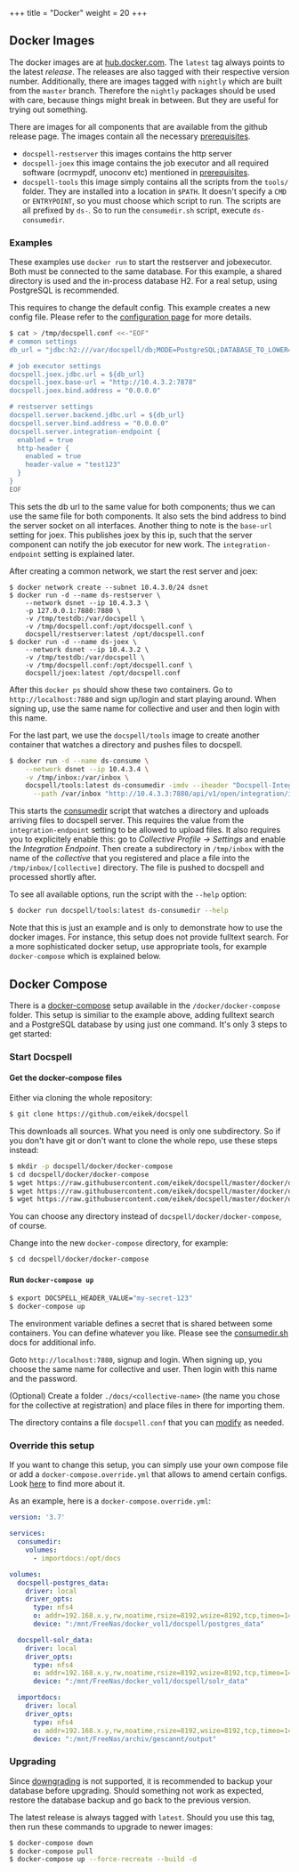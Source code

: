 +++
title = "Docker"
weight = 20
+++

## Docker Images

The docker images are at
[hub.docker.com](https://hub.docker.com/u/docspell). The `latest` tag
always points to the latest *release*. The releases are also tagged
with their respective version number. Additionally, there are images
tagged with `nightly` which are built from the `master` branch.
Therefore the `nightly` packages should be used with care, because
things might break in between. But they are useful for trying out
something.

There are images for all components that are available from the github
release page. The images contain all the necessary
[prerequisites](@/docs/install/prereq.md).

- `docspell-restserver` this images contains the http server
- `docspell-joex` this image contains the job executor and all
  required software (ocrmypdf, unoconv etc) mentioned in
  [prerequisites](@/docs/install/prereq.md).
- `docspell-tools` this image simply contains all the scripts from the
  `tools/` folder. They are installed into a location in `$PATH`. It
  doesn't specify a `CMD` or `ENTRYPOINT`, so you must choose which
  script to run. The scripts are all prefixed by `ds-`. So to run the
  `consumedir.sh` script, execute `ds-consumedir`.

### Examples

These examples use `docker run` to start the restserver and
jobexecutor. Both must be connected to the same database. For this
example, a shared directory is used and the in-process database H2.
For a real setup, using PostgreSQL is recommended.

This requires to change the default config. This example creates a new
config file. Please refer to the [configuration
page](@/docs/configure/_index.md) for more details.

``` bash
$ cat > /tmp/docspell.conf <<-"EOF"
# common settings
db_url = "jdbc:h2:///var/docspell/db;MODE=PostgreSQL;DATABASE_TO_LOWER=TRUE;AUTO_SERVER=TRUE"

# job executor settings
docspell.joex.jdbc.url = ${db_url}
docspell.joex.base-url = "http://10.4.3.2:7878"
docspell.joex.bind.address = "0.0.0.0"

# restserver settings
docspell.server.backend.jdbc.url = ${db_url}
docspell.server.bind.address = "0.0.0.0"
docspell.server.integration-endpoint {
  enabled = true
  http-header {
    enabled = true
    header-value = "test123"
  }
}
EOF
```

This sets the db url to the same value for both components; thus we
can use the same file for both components. It also sets the bind
address to bind the server socket on all interfaces. Another thing to
note is the `base-url` setting for joex. This publishes joex by this
ip, such that the server component can notify the job executor for new
work. The `integration-endpoint` setting is explained later.

After creating a common network, we start the rest server and joex:
```
$ docker network create --subnet 10.4.3.0/24 dsnet
$ docker run -d --name ds-restserver \
    --network dsnet --ip 10.4.3.3 \
    -p 127.0.0.1:7880:7880 \
    -v /tmp/testdb:/var/docspell \
    -v /tmp/docspell.conf:/opt/docspell.conf \
    docspell/restserver:latest /opt/docspell.conf
$ docker run -d --name ds-joex \
    --network dsnet --ip 10.4.3.2 \
    -v /tmp/testdb:/var/docspell \
    -v /tmp/docspell.conf:/opt/docspell.conf \
    docspell/joex:latest /opt/docspell.conf
```

After this `docker ps` should show these two containers. Go to
`http://localhost:7880` and sign up/login and start playing around.
When signing up, use the same name for collective and user and then
login with this name.

For the last part, we use the `docspell/tools` image to create another
container that watches a directory and pushes files to docspell.

``` bash
$ docker run -d --name ds-consume \
    --network dsnet --ip 10.4.3.4 \
    -v /tmp/inbox:/var/inbox \
    docspell/tools:latest ds-consumedir -imdv --iheader "Docspell-Integration:test123" \
      --path /var/inbox "http://10.4.3.3:7880/api/v1/open/integration/item"
```

This starts the [consumedir](@/docs/tools/consumedir.md) script that
watches a directory and uploads arriving files to docspell server.
This requires the value from the `integration-endpoint` setting to be
allowed to upload files. It also requires you to explicitely enable
this: go to *Collective Profile → Settings* and enable the
*Integration Endpoint*. Then create a subdirectory in `/tmp/inbox`
with the name of the *collective* that you registered and place a file
into the `/tmp/inbox/[collective]` directory. The file is pushed to
docspell and processed shortly after.

To see all available options, run the script with the `--help` option:
``` bash
$ docker run docspell/tools:latest ds-consumedir --help
```


Note that this is just an example and is only to demonstrate how to
use the docker images. For instance, this setup does not provide
fulltext search. For a more sophisticated docker setup, use
appropriate tools, for example `docker-compose` which is explained
below.

## Docker Compose

There is a [docker-compose](https://docs.docker.com/compose/) setup
available in the `/docker/docker-compose` folder. This setup is
similiar to the example above, adding fulltext search and a PostgreSQL
database by using just one command. It's only 3 steps to get started:

### Start Docspell
#### Get the docker-compose files

Either via cloning the whole repository:

```bash
$ git clone https://github.com/eikek/docspell
```

This downloads all sources. What you need is only one subdirectory. So
if you don't have git or don't want to clone the whole repo, use these
steps instead:

``` bash
$ mkdir -p docspell/docker/docker-compose
$ cd docspell/docker/docker-compose
$ wget https://raw.githubusercontent.com/eikek/docspell/master/docker/docker-compose/docker-compose.yml
$ wget https://raw.githubusercontent.com/eikek/docspell/master/docker/docker-compose/docspell.conf
$ wget https://raw.githubusercontent.com/eikek/docspell/master/docker/docker-compose/.env
```

You can choose any directory instead of
`docspell/docker/docker-compose`, of course.

Change into the new `docker-compose` directory, for example:

```bash
$ cd docspell/docker/docker-compose
```

#### Run `docker-compose up`

```bash
$ export DOCSPELL_HEADER_VALUE="my-secret-123"
$ docker-compose up
```

The environment variable defines a secret that is shared between some
containers. You can define whatever you like. Please see the
[consumedir.sh](@/docs/tools/consumedir.md#docker) docs for additional
info.

Goto `http://localhost:7880`, signup and login. When signing up, you
choose the same name for collective and user. Then login with this
name and the password.

(Optional) Create a folder `./docs/<collective-name>` (the name you
chose for the collective at registration) and place files in there for
importing them.

The directory contains a file `docspell.conf` that you can
[modify](@/docs/configure/_index.md) as needed.


### Override this setup

If you want to change this setup, you can simply use your own compose
file or add a `docker-compose.override.yml` that allows to amend
certain configs. Look [here](https://docs.docker.com/compose/extends/)
to find more about it.

As an example, here is a `docker-compose.override.yml`:

``` yaml
version: '3.7'

services:
  consumedir:
    volumes:
      - importdocs:/opt/docs

volumes:
  docspell-postgres_data:
    driver: local
    driver_opts:
      type: nfs4
      o: addr=192.168.x.y,rw,noatime,rsize=8192,wsize=8192,tcp,timeo=14
      device: ":/mnt/FreeNas/docker_vol1/docspell/postgres_data"

  docspell-solr_data:
    driver: local
    driver_opts:
      type: nfs4
      o: addr=192.168.x.y,rw,noatime,rsize=8192,wsize=8192,tcp,timeo=14
      device: ":/mnt/FreeNas/docker_vol1/docspell/solr_data"

  importdocs:
    driver: local
    driver_opts:
      type: nfs4
      o: addr=192.168.x.y,rw,noatime,rsize=8192,wsize=8192,tcp,timeo=14
      device: ":/mnt/FreeNas/archiv/gescannt/output"
```


### Upgrading

Since [downgrading](@/docs/install/downgrading.md) is not supported,
it is recommended to backup your database before upgrading. Should
something not work as expected, restore the database backup and go
back to the previous version.

The latest release is always tagged with `latest`. Should you use this
tag, then run these commands to upgrade to newer images:

``` bash
$ docker-compose down
$ docker-compose pull
$ docker-compose up --force-recreate --build -d
```
